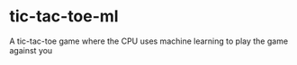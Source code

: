 # tic-tac-toe-ml
A tic-tac-toe game where the CPU uses machine learning to play the game against you
